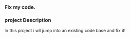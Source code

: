 ### Fix my code.

### project Description

In this project i wll  jump into an existing code base and fix it!
